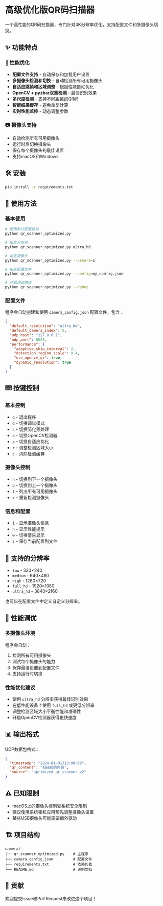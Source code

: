 # 高级优化版QR码扫描器

一个高性能的QR码扫描器，专门针对4K分辨率优化，支持配置文件和多摄像头切换。

## ✨ 功能特点

### 🚀 性能优化
- **配置文件支持** - 自动保存和加载用户设置
- **多摄像头检测和切换** - 自动检测所有可用摄像头
- **自适应跳帧和区域调整** - 根据性能自动优化
- **OpenCV + pyzbar双重检测** - 最佳识别效果
- **多尺度检测** - 支持不同距离的QR码
- **智能结果缓存** - 避免重复计算
- **实时性能监控** - 动态调整参数

### 📷 摄像头支持
- 自动检测所有可用摄像头
- 运行时热切换摄像头
- 保存每个摄像头的最佳设置
- 支持macOS和Windows

## 🛠 安装

```bash
pip install -r requirements.txt
```

## 📖 使用方法

### 基本使用
```bash
# 使用默认配置启动
python qr_scanner_optimized.py

# 指定分辨率
python qr_scanner_optimized.py ultra_hd

# 指定摄像头
python qr_scanner_optimized.py --camera=1

# 指定配置文件
python qr_scanner_optimized.py --config=my_config.json

# 开启调试模式
python qr_scanner_optimized.py --debug
```

### 配置文件
程序会自动创建和使用 `camera_config.json` 配置文件，包含：

```json
{
  "default_resolution": "ultra_hd",
  "default_camera_index": 0,
  "udp_host": "127.0.0.1",
  "udp_port": 8888,
  "performance": {
    "adaptive_skip_interval": 2,
    "detection_region_scale": 0.4,
    "use_opencv_qr": true,
    "dynamic_resolution": true
  }
}
```

## ⌨️ 按键控制

### 基本控制
- `q` - 退出程序
- `d` - 切换调试模式
- `s` - 切换简化预处理
- `o` - 切换OpenCV检测器
- `a` - 切换自适应优化
- `r` - 调整检测区域大小
- `c` - 清除检测缓存

### 摄像头控制
- `n` - 切换到下一个摄像头
- `p` - 切换到上一个摄像头
- `l` - 列出所有可用摄像头
- `x` - 重新检测摄像头

### 信息和配置
- `i` - 显示摄像头信息
- `h` - 显示性能提示
- `w` - 切换警告显示
- `z` - 保存当前配置到文件

## 🎯 支持的分辨率

- `low` - 320×240
- `medium` - 640×480
- `high` - 1280×720
- `full_hd` - 1920×1080
- `ultra_hd` - 3840×2160

也可以在配置文件中定义自定义分辨率。

## 🔧 性能调优

### 多摄像头环境
程序会自动：
1. 检测所有可用摄像头
2. 测试每个摄像头的能力
3. 保存最佳设置到配置文件
4. 支持运行时切换

### 性能优化建议
- 使用 `ultra_hd` 分辨率获得最佳识别效果
- 在低性能设备上使用 `full_hd` 或更低分辨率
- 调整检测区域大小平衡性能和准确性
- 开启OpenCV检测器获得更快速度

## 📊 输出格式

UDP数据包格式：
```json
{
  "timestamp": "2024-01-01T12:00:00",
  "qr_content": "扫描到的内容",
  "source": "optimized_qr_scanner_v2"
}
```

## ⚠️ 已知限制

- macOS上的摄像头控制受系统安全限制
- 建议使用系统相机应用预先调整摄像头设置
- 某些USB摄像头可能需要额外驱动

## 🏗 项目结构

```
camera/
├── qr_scanner_optimized.py    # 主程序
├── camera_config.json         # 配置文件
├── requirements.txt           # 依赖列表
└── README.md                  # 说明文档
```

## 🤝 贡献

欢迎提交Issue和Pull Request来改进这个项目！ 